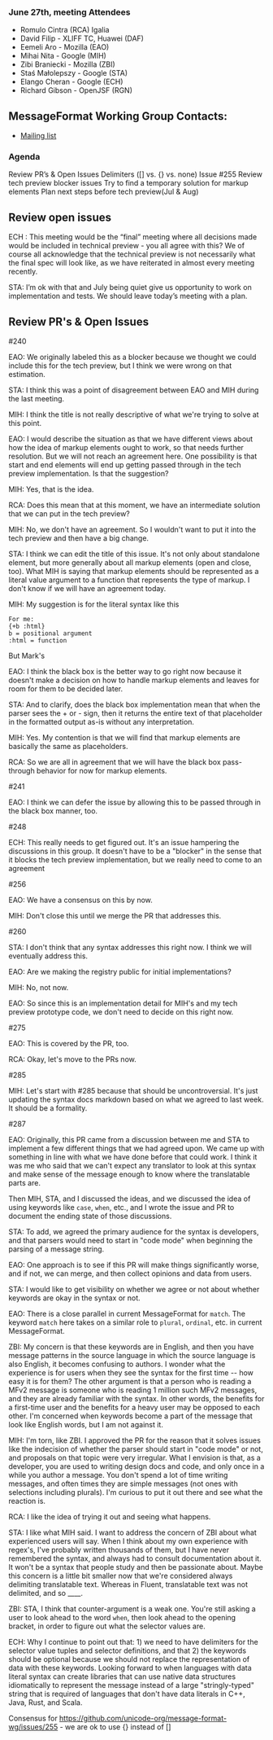### June 27th, meeting Attendees
- Romulo Cintra (RCA) Igalia
- David Filip - XLIFF TC, Huawei (DAF)
- Eemeli Aro - Mozilla (EAO)
- Mihai Nita - Google (MIH)
- Zibi Braniecki - Mozilla (ZBI)
- Staś Małolepszy - Google (STA)
- Elango Cheran - Google (ECH)
- Richard Gibson - OpenJSF (RGN)



## MessageFormat Working Group Contacts: 

- [Mailing list](https://groups.google.com/a/chromium.org/forum/#!forum/message-format-wg)


### Agenda
 
Review PR’s & Open Issues
Delimiters ([] vs. {} vs. none) Issue #255
Review tech preview blocker issues
Try to find a temporary solution for markup elements
Plan next steps before tech preview(Jul & Aug)
 
 
## Review open issues
 
ECH : This meeting would be the “final” meeting where all decisions made would be included in technical preview - you all agree with this?  We of course all acknowledge that the technical preview is not necessarily what the final spec will look like, as we have reiterated in almost every meeting recently.
 
STA: I’m ok with that and July being quiet give us opportunity to work on implementation and tests. We should leave today’s meeting with a plan.
 
## Review PR's & Open Issues
 
#240
 
EAO: We originally labeled this as a blocker because we thought we could include this for the tech preview, but I think we were wrong on that estimation.
 
STA: I think this was a point of disagreement between EAO and MIH during the last meeting.
 
MIH: I think the title is not really descriptive of what we're trying to solve at this point.
 
EAO: I would describe the situation as that we have different views about how the idea of markup elements ought to work, so that needs further resolution.  But we will not reach an agreement here.  One possibility is that start and end elements will end up getting passed through in the tech preview implementation.  Is that the suggestion?
 
MIH: Yes, that is the idea.
 
RCA: Does this mean that at this moment, we have an intermediate solution that we can put in the tech preview?
 
MIH: No, we don't have an agreement.  So I wouldn't want to put it into the tech preview and then have a big change.
 
STA: I think we can edit the title of this issue.  It's not only about standalone element, but more generally about all markup elements (open and close, too).  What MIH is saying that markup elements should be represented as a literal value argument to a function that represents the type of markup.  I don't know if we will have an agreement today.
 
MIH: My suggestion is for the literal syntax like this
```
For me:
{+b :html}
b = positional argument
:html = function
```
But Mark's 
 
EAO: I think the black box is the better way to go right now because it doesn't make a decision on how to handle markup elements and leaves for room for them to be decided later.
 
STA: And to clarify, does the black box implementation mean that when the parser sees the + or - sign, then it returns the entire text of that placeholder in the formatted output as-is without any interpretation.
 
MIH: Yes.  My contention is that we will find that markup elements are basically the same as placeholders.
 
RCA: So we are all in agreement that we will have the black box pass-through behavior for now for markup elements.
 
#241
 
EAO: I think we can defer the issue by allowing this to be passed through in the black box manner, too.
 
#248
 
ECH: This really needs to get figured out. It's an issue hampering the discussions in this group.  It doesn't have to be a "blocker" in the sense that it blocks the tech preview implementation, but we really need to come to an agreement 
 
#256
 
EAO: We have a consensus on this by now.
 
MIH: Don't close this until we merge the PR that addresses this.
 
#260
 
STA: I don't think that any syntax addresses this right now.  I think we will eventually address this.
 
EAO: Are we making the registry public for initial implementations?
 
MIH: No, not now.
 
EAO: So since this is an implementation detail for MIH's and my tech preview prototype code, we don't need to decide on this right now.
 
#275
 
EAO: This is covered by the PR, too.
 
RCA: Okay, let's move to the PRs now.
 
#285
 
MIH: Let's start with #285 because that should be uncontroversial.  It's just updating the syntax docs markdown based on what we agreed to last week.  It should be a formality.
 
#287
 
EAO: Originally, this PR came from a discussion between me and STA to implement a few different things that we had agreed upon.  We came up with something in line with what we have done before that could work.  I think it was me who said that we can't expect any translator to look at this syntax and make sense of the message enough to know where the translatable parts are.
 
Then MIH, STA, and I discussed the ideas, and we discussed the idea of using keywords like `case`, `when`, etc., and I wrote the issue and PR to document the ending state of those discussions.
 
STA: To add, we agreed the primary audience for the syntax is developers, and that parsers would need to start in "code mode" when beginning the parsing of a message string.
 
EAO: One approach is to see if this PR will make things significantly worse, and if not, we can merge, and then collect opinions and data from users.
 
STA: I would like to get visibility on whether we agree or not about whether keywords are okay in the syntax or not.
 
EAO: There is a close parallel in current MessageFormat for `match`.  The keyword `match` here takes on a similar role to `plural`, `ordinal`, etc. in current MessageFormat.
 
ZBI: My concern is that these keywords are in English, and then you have message patterns in the source language in which the source language is also English, it becomes confusing to authors.  I wonder what the experience is for users when they see the syntax for the first time -- how easy it is for them?  The other argument is that a person who is reading a MFv2 message is someone who is reading 1 million such MFv2 messages, and they are already familiar with the syntax.  In other words, the benefits for a first-time user and the benefits for a heavy user may be opposed to each other.  I'm concerned when keywords become a part of the message that look like English words, but I am not against it.
 
MIH: I'm torn, like ZBI.  I approved the PR for the reason that it solves issues like the indecision of whether the parser should start in "code mode" or not, and proposals on that topic were very irregular.  What I envision is that, as a developer, you are used to writing design docs and code, and only once in a while you author a message.  You don't spend a lot of time writing messages, and often times they are simple messages (not ones with selections including plurals).  I'm curious to put it out there and see what the reaction is.
 
RCA: I like the idea of trying it out and seeing what happens.
 
STA: I like what MIH said.  I want to address the concern of ZBI about what experienced users will say.  When I think about my own experience with regex's, I've probably written thousands of them, but I have never remembered the syntax, and always had to consult documentation about it.  It won't be a syntax that people study and then be passionate about.  Maybe this concern is a little bit smaller now that we're considered always delimiting translatable text.  Whereas in Fluent, translatable text was not delimited, and so ____.
 
ZBI: STA, I think that counter-argument is a weak one.  You're still asking a user to look ahead to the word `when`, then look ahead to the opening bracket, in order to figure out what the selector values are.
 
ECH:  Why I continue to point out that: 1) we need to have delimiters for the selector value tuples and selector definitions, and that 2) the keywords should be optional because we should not replace the representation of data with these keywords.  Looking forward to when languages with data literal syntax can create libraries that can use native data structures idiomatically to represent the message instead of a large "stringly-typed" string that is required of languages that don't have data literals in C++, Java, Rust, and Scala.
 
 
Consensus for https://github.com/unicode-org/message-format-wg/issues/255 - we are ok to use {} instead of []
 

